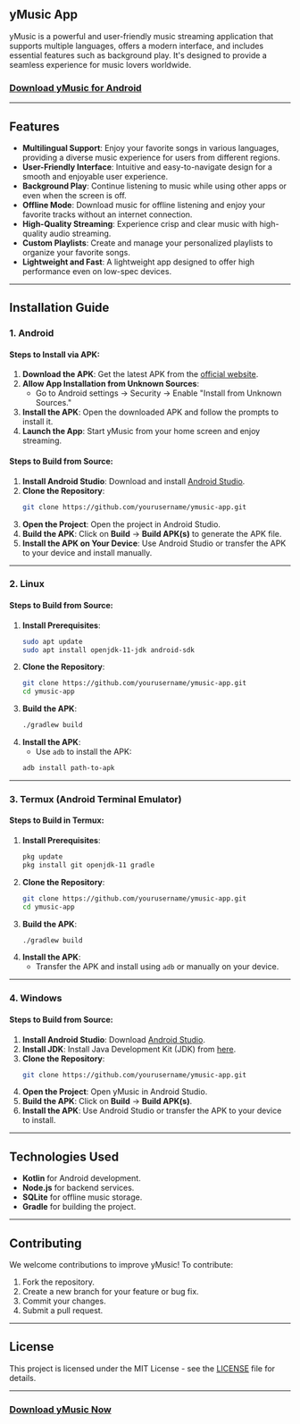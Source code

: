 
## yMusic App

yMusic is a powerful and user-friendly music streaming application that supports multiple languages, offers a modern interface, and includes essential features such as background play. It's designed to provide a seamless experience for music lovers worldwide.

### [Download yMusic for Android](https://ymusicapk.cc)

---

## Features

- **Multilingual Support**: Enjoy your favorite songs in various languages, providing a diverse music experience for users from different regions.
- **User-Friendly Interface**: Intuitive and easy-to-navigate design for a smooth and enjoyable user experience.
- **Background Play**: Continue listening to music while using other apps or even when the screen is off.
- **Offline Mode**: Download music for offline listening and enjoy your favorite tracks without an internet connection.
- **High-Quality Streaming**: Experience crisp and clear music with high-quality audio streaming.
- **Custom Playlists**: Create and manage your personalized playlists to organize your favorite songs.
- **Lightweight and Fast**: A lightweight app designed to offer high performance even on low-spec devices.

---

## Installation Guide

### 1. Android
#### Steps to Install via APK:
1. **Download the APK**: Get the latest APK from the [official website](https://ymusicapk.cc).
2. **Allow App Installation from Unknown Sources**:
   - Go to Android settings → Security → Enable "Install from Unknown Sources."
3. **Install the APK**: Open the downloaded APK and follow the prompts to install it.
4. **Launch the App**: Start yMusic from your home screen and enjoy streaming.

#### Steps to Build from Source:
1. **Install Android Studio**: Download and install [Android Studio](https://developer.android.com/studio).
2. **Clone the Repository**:
   ```bash
   git clone https://github.com/yourusername/ymusic-app.git
   ```
3. **Open the Project**: Open the project in Android Studio.
4. **Build the APK**: Click on **Build** → **Build APK(s)** to generate the APK file.
5. **Install the APK on Your Device**: Use Android Studio or transfer the APK to your device and install manually.

---

### 2. Linux
#### Steps to Build from Source:
1. **Install Prerequisites**:
   ```bash
   sudo apt update
   sudo apt install openjdk-11-jdk android-sdk
   ```
2. **Clone the Repository**:
   ```bash
   git clone https://github.com/yourusername/ymusic-app.git
   cd ymusic-app
   ```
3. **Build the APK**:
   ```bash
   ./gradlew build
   ```
4. **Install the APK**:
   - Use `adb` to install the APK:
   ```bash
   adb install path-to-apk
   ```

---

### 3. Termux (Android Terminal Emulator)
#### Steps to Build in Termux:
1. **Install Prerequisites**:
   ```bash
   pkg update
   pkg install git openjdk-11 gradle
   ```
2. **Clone the Repository**:
   ```bash
   git clone https://github.com/yourusername/ymusic-app.git
   cd ymusic-app
   ```
3. **Build the APK**:
   ```bash
   ./gradlew build
   ```
4. **Install the APK**:
   - Transfer the APK and install using `adb` or manually on your device.

---

### 4. Windows
#### Steps to Build from Source:
1. **Install Android Studio**: Download [Android Studio](https://developer.android.com/studio).
2. **Install JDK**: Install Java Development Kit (JDK) from [here](https://www.oracle.com/java/technologies/javase-jdk11-downloads.html).
3. **Clone the Repository**:
   ```bash
   git clone https://github.com/yourusername/ymusic-app.git
   ```
4. **Open the Project**: Open yMusic in Android Studio.
5. **Build the APK**: Click on **Build** → **Build APK(s)**.
6. **Install the APK**: Use Android Studio or transfer the APK to your device to install.

---

## Technologies Used

- **Kotlin** for Android development.
- **Node.js** for backend services.
- **SQLite** for offline music storage.
- **Gradle** for building the project.

---

## Contributing

We welcome contributions to improve yMusic! To contribute:

1. Fork the repository.
2. Create a new branch for your feature or bug fix.
3. Commit your changes.
4. Submit a pull request.

---

## License

This project is licensed under the MIT License - see the [LICENSE](LICENSE) file for details.

---

### [Download yMusic Now](https://ymusicapk.cc)

